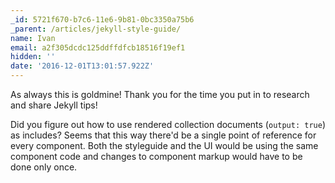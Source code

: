 ```yaml
---
_id: 5721f670-b7c6-11e6-9b81-0bc3350a75b6
_parent: /articles/jekyll-style-guide/
name: Ivan
email: a2f305dcdc125ddffdfcb18516f19ef1
hidden: ''
date: '2016-12-01T13:01:57.922Z'
---
```


As always this is goldmine! Thank you for the time you put in to research and
share Jekyll tips!

Did you figure out how to use rendered collection documents (`output: true`) as
includes? Seems that this way there'd be a single point of reference for every
component. Both the styleguide and the UI would be using the same component code
and changes to component markup would have to be done only once.
